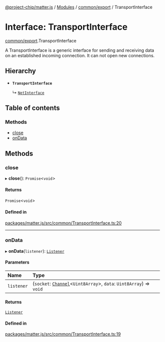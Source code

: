 [@project-chip/matter.js](../README.md) / [Modules](../modules.md) / [common/export](../modules/common_export.md) / TransportInterface

# Interface: TransportInterface

[common/export](../modules/common_export.md).TransportInterface

A TransportInterface is a generic interface for sending and receiving data on an established incoming connection.
It can not open new connections.

## Hierarchy

- **`TransportInterface`**

  ↳ [`NetInterface`](net_export.NetInterface.md)

## Table of contents

### Methods

- [close](common_export.TransportInterface.md#close)
- [onData](common_export.TransportInterface.md#ondata)

## Methods

### close

▸ **close**(): `Promise`\<`void`\>

#### Returns

`Promise`\<`void`\>

#### Defined in

[packages/matter.js/src/common/TransportInterface.ts:20](https://github.com/project-chip/matter.js/blob/558e12c94a201592c28c7bc0743705360b3e5ca6/packages/matter.js/src/common/TransportInterface.ts#L20)

___

### onData

▸ **onData**(`listener`): [`Listener`](common_export.Listener.md)

#### Parameters

| Name | Type |
| :------ | :------ |
| `listener` | (`socket`: [`Channel`](common_export.Channel.md)\<`Uint8Array`\>, `data`: `Uint8Array`) => `void` |

#### Returns

[`Listener`](common_export.Listener.md)

#### Defined in

[packages/matter.js/src/common/TransportInterface.ts:19](https://github.com/project-chip/matter.js/blob/558e12c94a201592c28c7bc0743705360b3e5ca6/packages/matter.js/src/common/TransportInterface.ts#L19)
